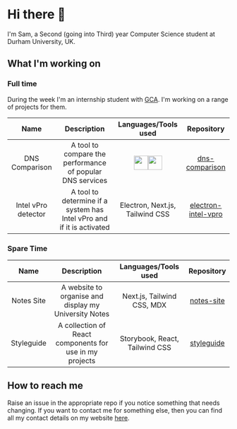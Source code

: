 # Hi there 👋

I'm Sam, a Second (going into Third) year Computer Science student at Durham University, UK.

## What I'm working on

### Full time

During the week I'm an internship student with [GCA](https://www.globalcyberalliance.org/). I'm working on a range of projects for them.

|        Name         |                              Description                              |                                                                                              Languages/Tools used                                                                                              |                                 Repository                                 |
| :-----------------: | :-------------------------------------------------------------------: | :------------------------------------------------------------------------------------------------------------------------------------------------------------------------------------------------------------: | :------------------------------------------------------------------------: |
|   DNS Comparison    |       A tool to compare the performance of popular DNS services       | <img height="32" width="32" src="https://cdn.jsdelivr.net/npm/simple-icons@v3/icons/tailwindcss.svg" /><img height="32" width="32" src="https://cdn.jsdelivr.net/npm/simple-icons@v3/icons/next-dot-js.svg" /> |      [dns-comparison](https://github.com/samrobbins85/dns-comparison)      |
| Intel vPro detector | A tool to determine if a system has Intel vPro and if it is activated |                                                                                        Electron, Next.js, Tailwind CSS                                                                                         | [electron-intel-vpro](https://github.com/samrobbins85/electron-intel-vpro) |

### Spare Time

|    Name    |                       Description                       |      Languages/Tools used      |                        Repository                        |
| :--------: | :-----------------------------------------------------: | :----------------------------: | :------------------------------------------------------: |
| Notes Site |  A website to organise and display my University Notes  |   Next.js, Tailwind CSS, MDX   | [notes-site](https://github.com/samrobbins85/notes-site) |
| Styleguide | A collection of React components for use in my projects | Storybook, React, Tailwind CSS | [styleguide](https://github.com/samrobbins85/styleguide) |

## How to reach me

Raise an issue in the appropriate repo if you notice something that needs changing. If you want to contact me for something else, then you can find all my contact details on my website [here](https://samrobbins.uk).
